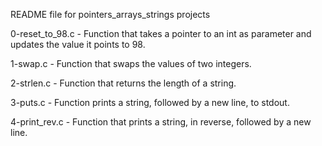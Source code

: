 README file for pointers_arrays_strings projects

0-reset_to_98.c - Function that takes a pointer to an int as parameter and updates the value it points to 98.

1-swap.c - Function that swaps the values of two integers.

2-strlen.c - Function that returns the length of a string.

3-puts.c - Function prints a string, followed by a new line, to stdout.

4-print_rev.c - Function that prints a string, in reverse, followed by a new line.
